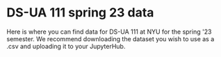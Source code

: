 # DS-UA 111 spring 23 data

Here is where you can find data for DS-UA 111 at NYU for the spring '23 semester. We recommend downloading the dataset you wish to use as a .csv and uploading it to your JupyterHub.
